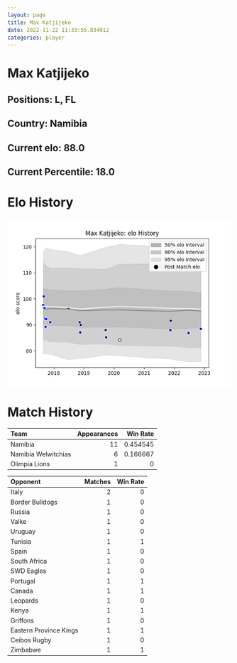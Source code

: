 ```yaml
---  
layout: page  
title: Max Katjijeko  
date: 2022-11-22 11:33:55.834912  
categories: player  
---
```

# Max Katjijeko

## Positions: L, FL

## Country: Namibia

## Current elo: 88.0

## Current Percentile: 18.0

# Elo History


![elo history](history_MaxKatjijeko.png)
# Match History


| Team                |   Appearances |   Win Rate |
|:--------------------|--------------:|-----------:|
| Namibia             |            11 |   0.454545 |
| Namibia Welwitchias |             6 |   0.166667 |
| Olimpia Lions       |             1 |   0        |

| Opponent               |   Matches |   Win Rate |
|:-----------------------|----------:|-----------:|
| Italy                  |         2 |          0 |
| Border Bulldogs        |         1 |          0 |
| Russia                 |         1 |          0 |
| Valke                  |         1 |          0 |
| Uruguay                |         1 |          0 |
| Tunisia                |         1 |          1 |
| Spain                  |         1 |          0 |
| South Africa           |         1 |          0 |
| SWD Eagles             |         1 |          0 |
| Portugal               |         1 |          1 |
| Canada                 |         1 |          1 |
| Leopards               |         1 |          0 |
| Kenya                  |         1 |          1 |
| Griffons               |         1 |          0 |
| Eastern Province Kings |         1 |          1 |
| Ceibos Rugby           |         1 |          0 |
| Zimbabwe               |         1 |          1 |